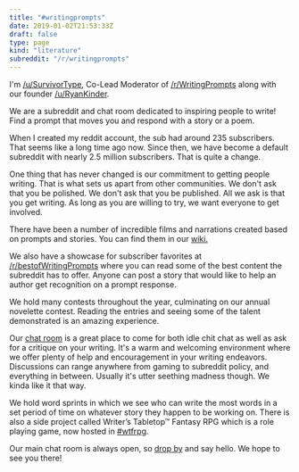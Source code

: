```yaml
---
title: "#writingprompts"
date: 2019-01-02T21:53:33Z
draft: false
type: page
kind: "literature"
subreddit: "/r/writingprompts"
---
```


I'm [/u/SurvivorType](http://www.reddit.com/user/survivortype), Co-Lead Moderator of [/r/WritingPrompts](http://www.reddit.com/r/WritingPrompts/) along with our founder [/u/RyanKinder](http://www.reddit.com/user/RyanKinder).

We are a subreddit and chat room dedicated to inspiring people to write! Find a prompt that moves you and respond with a story or a poem.

When I created my reddit account, the sub had around 235 subscribers. That seems like a long time ago now.  Since then, we have become a default subreddit with nearly 2.5 million subscribers. That is quite a change.

One thing that has never changed is our commitment to getting people writing. That is what sets us apart from other communities. We don't ask that you be polished. We don't ask that you be published. All we ask is that you get writing. As long as you are willing to try, we want everyone to get involved.

There have been a number of incredible films and narrations created based on prompts and stories. You can find them in our [wiki.](http://www.reddit.com/r/WritingPrompts/wiki/multimedia)

We also have a showcase for subscriber favorites at [/r/bestofWritingPrompts](http://www.reddit.com/r/bestofWritingPrompts/) where you can read some of the best content the subreddit has to offer. Anyone can post a story that would like to help an author get recognition on a prompt response.

We hold many contests throughout the year, culminating on our annual novelette contest. Reading the entries and seeing some of the talent demonstrated is an amazing experience.

Our [chat room](https://kiwiirc.com/client/irc.snoonet.org/writingprompts) is a great place to come for both idle chit chat as well as ask for a critique on your writing. It's a warm and welcoming environment where we offer plenty of help and encouragement in your writing endeavors. Discussions can range anywhere from gaming to subreddit policy, and everything in between. Usually it's utter seething madness though. We kinda like it that way.

We hold word sprints in which we see who can write the most words in a set period of time on whatever story they happen to be working on. There is also a side project called Writer’s Tabletop™ Fantasy RPG which is a role playing game, now hosted in [#wtfrpg](http://webchat.snoonet.org/wtfrpg).

Our main chat room is always open, so [drop by](http://webchat.snoonet.org/writingprompts) and say hello. We hope to see you there!
